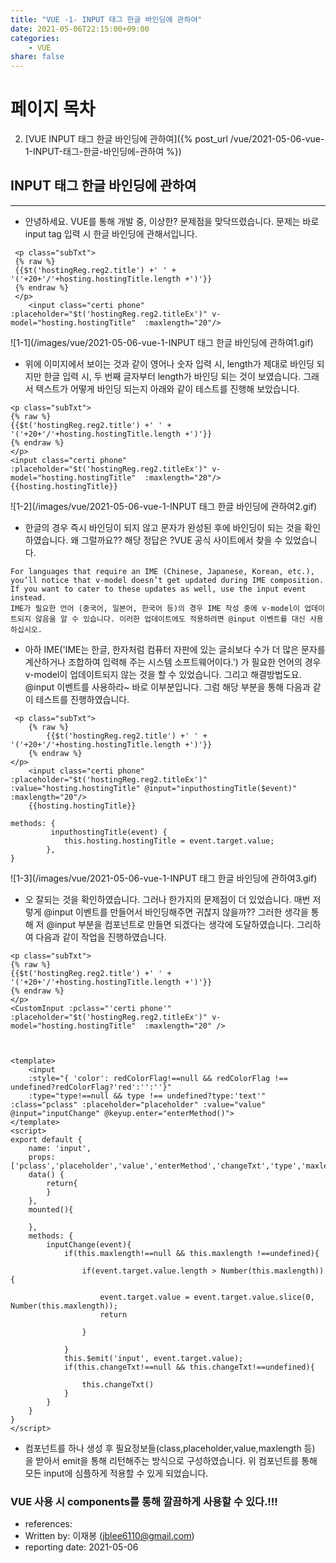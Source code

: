 ```yaml
---
title: "VUE -1- INPUT 태그 한글 바인딩에 관하여"
date: 2021-05-06T22:15:00+09:00
categories: 
    - VUE
share: false
---
```


# 페이지 목차
2. [VUE INPUT 태그 한글 바인딩에 관하여]({% post_url /vue/2021-05-06-vue-1-INPUT-태그-한글-바인딩에-관하여 %})

## INPUT 태그 한글 바인딩에 관하여

---
- 안녕하세요. VUE를 통해 개발 중, 이상한? 문제점을 맞닥뜨렸습니다.
문제는 바로 input tag 입력 시 한글 바인딩에 관해서입니다.


```vue
 <p class="subTxt">
 {% raw %}
 {{$t('hostingReg.reg2.title') +' ' + '('+20+'/'+hosting.hostingTitle.length +')'}}
 {% endraw %}
 </p>
    <input class="certi phone" :placeholder="$t('hostingReg.reg2.titleEx')" v-model="hosting.hostingTitle"  :maxlength="20"/>
```

 ![1-1](/images/vue/2021-05-06-vue-1-INPUT 태그 한글 바인딩에 관하여1.gif)
- 위에 이미지에서 보이는 것과 같이 영어나 숫자 입력 시, length가 제대로 바인딩 되지만 한글 입력 시, 두 번째 글자부터 length가 바인딩 되는 것이 보였습니다. 그래서 텍스트가 어떻게 바인딩 되는지 아래와 같이 테스트를 진행해 보았습니다.

```vue
<p class="subTxt">
{% raw %}
{{$t('hostingReg.reg2.title') +' ' + '('+20+'/'+hosting.hostingTitle.length +')'}}
{% endraw %}
</p>
<input class="certi phone" :placeholder="$t('hostingReg.reg2.titleEx')" v-model="hosting.hostingTitle"  :maxlength="20"/>
{{hosting.hostingTitle}}
```

 ![1-2](/images/vue/2021-05-06-vue-1-INPUT 태그 한글 바인딩에 관하여2.gif)
- 한글의 경우 즉시 바인딩이 되지 않고 문자가 완성된 후에 바인딩이 되는 것을 확인하였습니다. 왜 그럴까요?? 해당 정답은 ?VUE 공식 사이트에서 찾을 수 있었습니다.

```
For languages that require an IME (Chinese, Japanese, Korean, etc.), you’ll notice that v-model doesn’t get updated during IME composition. If you want to cater to these updates as well, use the input event instead.
IME가 필요한 언어 (중국어, 일본어, 한국어 등)의 경우 IME 작성 중에 v-model이 업데이트되지 않음을 알 수 있습니다. 이러한 업데이트에도 적용하려면 @input 이벤트를 대신 사용하십시오.
```

- 아하 IME('IME는 한글, 한자처럼 컴퓨터 자판에 있는 글쇠보다 수가 더 많은 문자를 계산하거나 조합하여 입력해 주는 시스템 소프트웨어이다.') 가 필요한 언어의 경우 v-model이 업데이트되지 않는 것을 할 수 있었습니다. 그리고 해결방법도요. @input 이벤트를 사용하라~ 바로 이부분입니다. 그럼 해당 부분을 통해 다음과 같이 테스트를 진행하였습니다.

```vue
 <p class="subTxt">
    {% raw %}
        {{$t('hostingReg.reg2.title') +' ' + '('+20+'/'+hosting.hostingTitle.length +')'}}
    {% endraw %}
</p>
    <input class="certi phone" :placeholder="$t('hostingReg.reg2.titleEx')" :value="hosting.hostingTitle" @input="inputhostingTitle($event)"  :maxlength="20"/>
    {{hosting.hostingTitle}}

methods: {
         inputhostingTitle(event) {
            this.hosting.hostingTitle = event.target.value;
        },
}
```

 ![1-3](/images/vue/2021-05-06-vue-1-INPUT 태그 한글 바인딩에 관하여3.gif)
- 오 잘되는 것을 확인하였습니다. 그러나 한가지의 문제점이 더 있었습니다. 매번 저렇게 @input 이벤트를 만들어서 바인딩해주면 귀찮지 않을까?? 그러한 생각을 통해 저 @input 부분을 컴포넌트로 만들면 되겠다는 생각에 도달하였습니다. 그리하여 다음과 같이 작업을 진행하였습니다.

```vue
<p class="subTxt">
{% raw %}
{{$t('hostingReg.reg2.title') +' ' + '('+20+'/'+hosting.hostingTitle.length +')'}}
{% endraw %}
</p>
<CustomInput :pclass="'certi phone'" :placeholder="$t('hostingReg.reg2.titleEx')" v-model="hosting.hostingTitle"  :maxlength="20" />



<template>
    <input 
    :style="{ 'color': redColorFlag!==null && redColorFlag !== undefined?redColorFlag?'red':'':''}"
    :type="type!==null && type !== undefined?type:'text'" :class="pclass" :placeholder="placeholder" :value="value" @input="inputChange" @keyup.enter="enterMethod()">
</template>
<script>
export default {
    name: 'input',
    props:['pclass','placeholder','value','enterMethod','changeTxt','type','maxlength','redColorFlag'],
    data() {
        return{
        }
    },
    mounted(){
        
    },
	methods: {
        inputChange(event){
            if(this.maxlength!==null && this.maxlength !==undefined){

                if(event.target.value.length > Number(this.maxlength)) {

                    event.target.value = event.target.value.slice(0, Number(this.maxlength));
                    return

                }

            }
            this.$emit('input', event.target.value);
            if(this.changeTxt!==null && this.changeTxt!==undefined){
                
                this.changeTxt()
            }
        }
    }
}
</script>
```
- 컴포넌트를 하나 생성 후 필요정보들(class,placeholder,value,maxlength 등) 을 받아서 emit을 통해 리턴해주는 방식으로 구성하였습니다. 위 컴포넌트를 통해 모든 input에 심플하게  적용할 수 있게 되었습니다.

### VUE 사용 시 components를 통해 깔끔하게 사용할 수 있다.!!!


- references:
- Written by: 이재봉 (jblee6110@gmail.com)
- reporting date: 2021-05-06
